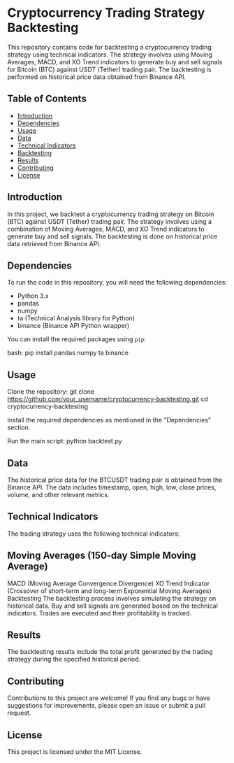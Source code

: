 # Cryptocurrency Trading Strategy Backtesting

This repository contains code for backtesting a cryptocurrency trading strategy using technical indicators. The strategy involves using Moving Averages, MACD, and XO Trend indicators to generate buy and sell signals for Bitcoin (BTC) against USDT (Tether) trading pair. The backtesting is performed on historical price data obtained from Binance API.

## Table of Contents

- [Introduction](#introduction)
- [Dependencies](#dependencies)
- [Usage](#usage)
- [Data](#data)
- [Technical Indicators](#technical-indicators)
- [Backtesting](#backtesting)
- [Results](#results)
- [Contributing](#contributing)
- [License](#license)

## Introduction

In this project, we backtest a cryptocurrency trading strategy on Bitcoin (BTC) against USDT (Tether) trading pair. The strategy involves using a combination of Moving Averages, MACD, and XO Trend indicators to generate buy and sell signals. The backtesting is done on historical price data retrieved from Binance API.

## Dependencies

To run the code in this repository, you will need the following dependencies:

- Python 3.x
- pandas
- numpy
- ta (Technical Analysis library for Python)
- binance (Binance API Python wrapper)

You can install the required packages using `pip`:

bash:
pip install pandas numpy ta binance

## Usage
Clone the repository: 
git clone https://github.com/your_username/cryptocurrency-backtesting.git
cd cryptocurrency-backtesting

Install the required dependencies as mentioned in the "Dependencies" section.

Run the main script: python backtest.py

## Data
The historical price data for the BTCUSDT trading pair is obtained from the Binance API. The data includes timestamp, open, high, low, close prices, volume, and other relevant metrics.

## Technical Indicators
The trading strategy uses the following technical indicators:

## Moving Averages (150-day Simple Moving Average)
MACD (Moving Average Convergence Divergence)
XO Trend Indicator (Crossover of short-term and long-term Exponential Moving Averages)
Backtesting
The backtesting process involves simulating the strategy on historical data. Buy and sell signals are generated based on the technical indicators. Trades are executed and their profitability is tracked.

## Results
The backtesting results include the total profit generated by the trading strategy during the specified historical period.

## Contributing
Contributions to this project are welcome! If you find any bugs or have suggestions for improvements, please open an issue or submit a pull request.

## License
This project is licensed under the MIT License.

